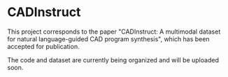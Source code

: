 # CADInstruct

This project corresponds to the paper "CADInstruct: A multimodal dataset for natural language-guided CAD program synthesis", which has been accepted for publication.

The code and dataset are currently being organized and will be uploaded soon.
